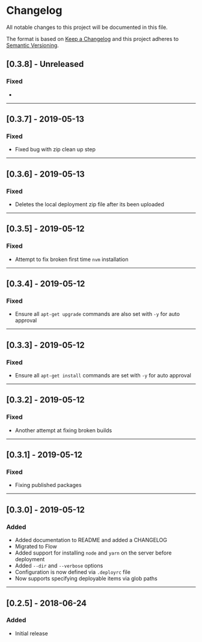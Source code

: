 # Changelog

All notable changes to this project will be documented in this file.

The format is based on [Keep a Changelog](http://keepachangelog.com/en/1.0.0/)
and this project adheres to [Semantic Versioning](http://semver.org/spec/v2.0.0.html).

## [0.3.8] - Unreleased

### Fixed

-

----

## [0.3.7] - 2019-05-13

### Fixed

- Fixed bug with zip clean up step

----

## [0.3.6] - 2019-05-13

### Fixed

- Deletes the local deployment zip file after its been uploaded

----

## [0.3.5] - 2019-05-12

### Fixed

- Attempt to fix broken first time `nvm` installation

----

## [0.3.4] - 2019-05-12

### Fixed

- Ensure all `apt-get upgrade` commands are also set with `-y` for auto approval

----

## [0.3.3] - 2019-05-12

### Fixed

- Ensure all `apt-get install` commands are set with `-y` for auto approval

----

## [0.3.2] - 2019-05-12

### Fixed

- Another attempt at fixing broken builds

----

## [0.3.1] - 2019-05-12

### Fixed

- Fixing published packages

----

## [0.3.0] - 2019-05-12

### Added

- Added documentation to README and added a CHANGELOG
- Migrated to Flow
- Added support for installing `node` and `yarn` on the server before deployment
- Added `--dir` and `--verbose` options
- Configuration is now defined via  `.deployrc` file
- Now supports specifying deployable items via glob paths

----

## [0.2.5] - 2018-06-24

### Added

- Initial release

